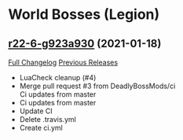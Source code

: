 # <DBM> World Bosses (Legion)

## [r22-6-g923a930](https://github.com/DeadlyBossMods/DBM-Legion/tree/923a930d55a7cc9a80d87eea4dbef50fdf268580) (2021-01-18)
[Full Changelog](https://github.com/DeadlyBossMods/DBM-Legion/compare/r22...923a930d55a7cc9a80d87eea4dbef50fdf268580) [Previous Releases](https://github.com/DeadlyBossMods/DBM-Legion/releases)

- LuaCheck cleanup (#4)  
- Merge pull request #3 from DeadlyBossMods/ci  
    Ci updates from master  
- Ci updates from master  
- Update CI  
- Delete .travis.yml  
- Create ci.yml  
